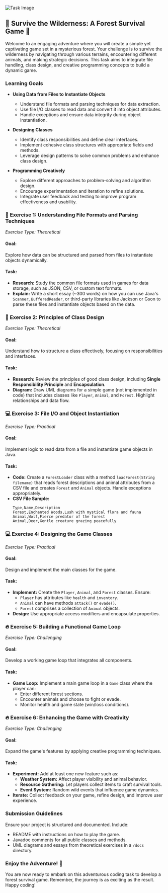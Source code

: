 ![Task Image](https://oaidalleapiprodscus.blob.core.windows.net/private/org-asPC5Skb6EoE1i324HhdGnV1/user-4VyHdJuNDsg3rdcmO7ghXoi2/img-HYUnxDZqVmYQki1lCWl5xmoQ.png?st=2024-11-04T16%3A02%3A28Z&se=2024-11-04T18%3A02%3A28Z&sp=r&sv=2024-08-04&sr=b&rscd=inline&rsct=image/png&skoid=d505667d-d6c1-4a0a-bac7-5c84a87759f8&sktid=a48cca56-e6da-484e-a814-9c849652bcb3&skt=2024-11-04T01%3A54%3A30Z&ske=2024-11-05T01%3A54%3A30Z&sks=b&skv=2024-08-04&sig=ENXB5eZK5nECb5CoIm5omrf5plJXhHFv8OQiThGBrCA%3D)

## 🌲 Survive the Wilderness: A Forest Survival Game 🌲

Welcome to an engaging adventure where you will create a simple yet captivating game set in a mysterious forest. Your challenge is to survive the wilderness by navigating through various terrains, encountering different animals, and making strategic decisions. This task aims to integrate file handling, class design, and creative programming concepts to build a dynamic game.

### Learning Goals

- **Using Data from Files to Instantiate Objects**
  - Understand file formats and parsing techniques for data extraction.
  - Use file I/O classes to read data and convert it into object attributes.
  - Handle exceptions and ensure data integrity during object instantiation.

- **Designing Classes**
  - Identify class responsibilities and define clear interfaces.
  - Implement cohesive class structures with appropriate fields and methods.
  - Leverage design patterns to solve common problems and enhance class design.

- **Programming Creatively**
  - Explore different approaches to problem-solving and algorithm design.
  - Encourage experimentation and iteration to refine solutions.
  - Integrate user feedback and testing to improve program effectiveness and usability.

### 📘 Exercise 1: Understanding File Formats and Parsing Techniques
*Exercise Type: Theoretical*

#### Goal:
Explore how data can be structured and parsed from files to instantiate objects dynamically.

#### Task:
- **Research:** Study the common file formats used in games for data storage, such as JSON, CSV, or custom text formats.
- **Explain:** Write a short essay (~300 words) on how you can use Java's `Scanner`, `BufferedReader`, or third-party libraries like Jackson or Gson to parse these files and instantiate objects based on the data.

### 📘 Exercise 2: Principles of Class Design
*Exercise Type: Theoretical*

#### Goal:
Understand how to structure a class effectively, focusing on responsibilities and interfaces.

#### Task:
- **Research:** Review the principles of good class design, including **Single Responsibility Principle** and **Encapsulation**.
- **Diagram:** Draw UML diagrams for a simple game (not implemented in code) that includes classes like `Player`, `Animal`, and `Forest`. Highlight relationships and data flow.

### 💻 Exercise 3: File I/O and Object Instantiation
*Exercise Type: Practical*

#### Goal:
Implement logic to read data from a file and instantiate game objects in Java.

#### Task:
- **Code:** Create a `ForestLoader` class with a method `loadForest(String filename)` that reads forest descriptions and animal attributes from a CSV file and creates `Forest` and `Animal` objects. Handle exceptions appropriately.
- **CSV File Sample:**
  ```plaintext
  Type,Name,Description
  Forest,Enchanted Woods,Lush with mystical flora and fauna
  Animal,Wolf,Fierce predator of the forest
  Animal,Deer,Gentle creature grazing peacefully
  ```

### 💻 Exercise 4: Designing the Game Classes
*Exercise Type: Practical*

#### Goal:
Design and implement the main classes for the game.

#### Task:
- **Implement:** Create the `Player`, `Animal`, and `Forest` classes. Ensure:
  - `Player` has attributes like `health` and `inventory`.
  - `Animal` can have methods `attack()` or `evade()`.
  - `Forest` comprises a collection of `Animal` objects.
- **Design:** Use appropriate access modifiers and encapsulate properties.

### 🔥 Exercise 5: Building a Functional Game Loop
*Exercise Type: Challenging*

#### Goal:
Develop a working game loop that integrates all components.

#### Task:
- **Game Loop:** Implement a main game loop in a `Game` class where the player can:
  - Enter different forest sections.
  - Encounter animals and choose to fight or evade.
  - Monitor health and game state (win/loss conditions).

### 🔥 Exercise 6: Enhancing the Game with Creativity
*Exercise Type: Challenging*

#### Goal:
Expand the game's features by applying creative programming techniques.

#### Task:
- **Experiment:** Add at least one new feature such as:
  - **Weather System:** Affect player visibility and animal behavior.
  - **Resource Gathering:** Let players collect items to craft survival tools.
  - **Event System:** Random wild events that influence game dynamics.
- **Iterate:** Collect feedback on your game, refine design, and improve user experience.

### Submission Guidelines

Ensure your project is structured and documented. Include:
- README with instructions on how to play the game.
- Javadoc comments for all public classes and methods.
- UML diagrams and essays from theoretical exercises in a `/docs` directory.

### Enjoy the Adventure! 🌲

You are now ready to embark on this adventurous coding task to develop a forest survival game. Remember, the journey is as exciting as the result. Happy coding!